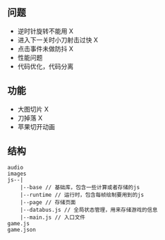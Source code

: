## 问题
- 逆时针旋转不能用 X
- 进入下一关时小刀射击过快 X
- 点击事件未做防抖 X
- 性能问题
- 代码优化，代码分离

## 功能
- 大图切片 X
- 刀掉落 X
- 苹果切开动画

## 结构
```
audio
images
js--|
    |--base // 基础库，包含一些计算或者存储的js
    |--runtime // 运行时，包含每帧绘制要用到的js
    |--page // 存储页面
    |--databus.js // 全局状态管理，用来存储游戏的信息
    |--main.js // 入口文件
game.js
game.json
```